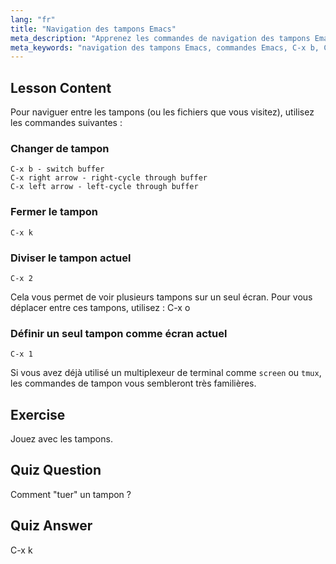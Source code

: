 ```yaml
---
lang: "fr"
title: "Navigation des tampons Emacs"
meta_description: "Apprenez les commandes de navigation des tampons Emacs. Basculez, fermez et divisez les tampons efficacement avec ce tutoriel Emacs convivial pour les débutants. Améliorez votre flux de travail !"
meta_keywords: "navigation des tampons Emacs, commandes Emacs, C-x b, C-x k, tutoriel Linux, guide Emacs, Emacs débutant"
---
```


## Lesson Content

Pour naviguer entre les tampons (ou les fichiers que vous visitez), utilisez les commandes suivantes :

### Changer de tampon

```
C-x b - switch buffer
C-x right arrow - right-cycle through buffer
C-x left arrow - left-cycle through buffer
```

### Fermer le tampon

```
C-x k
```

### Diviser le tampon actuel

```
C-x 2
```

Cela vous permet de voir plusieurs tampons sur un seul écran. Pour vous déplacer entre ces tampons, utilisez : C-x o

### Définir un seul tampon comme écran actuel

```
C-x 1
```

Si vous avez déjà utilisé un multiplexeur de terminal comme `screen` ou `tmux`, les commandes de tampon vous sembleront très familières.

## Exercise

Jouez avec les tampons.

## Quiz Question

Comment "tuer" un tampon ?

## Quiz Answer

C-x k
